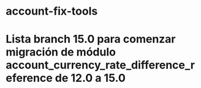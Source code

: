 # account-fix-tools
# Lista branch 15.0 para comenzar migración de módulo account_currency_rate_difference_reference de 12.0 a 15.0
